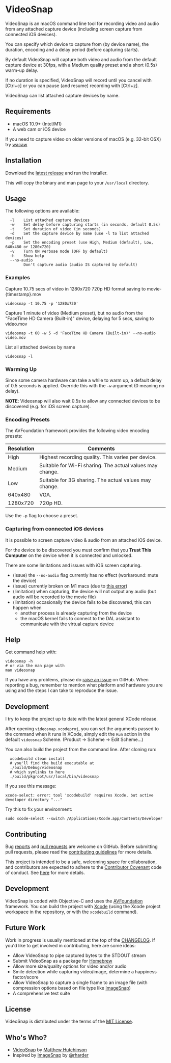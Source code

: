 

# VideoSnap


VideoSnap is an macOS command line tool for recording video and audio from any
attached capture device (including screen capture from connected iOS devices).

You can specify which device to capture from (by device name), the duration,
encoding and a delay period (before capturing starts).

By default VideoSnap will capture both video and audio from the default capture
device at 30fps, with a Medium quality preset and a short (0.5s) warm-up delay.

If no duration is specified, VideoSnap will record until you cancel with
[Ctrl+c] or you can pause (and resume) recording with [Ctrl+z].

VideoSnap can list attached capture devices by name.

## Requirements

 * macOS 10.9+ (Intel/M1)
 * A web cam or iOS device

If you need to capture video on older versions of macOS (e.g. 32-bit OSX) try
[wacaw](http://webcam-tools.sourceforge.net)

## Installation

Download the [latest
release](https://github.com/matthutchinson/videosnap/releases) and run the
installer.

This will copy the binary and man page to your `/usr/local` directory.

## Usage

The following options are available:

```
  -l    List attached capture devices
  -w    Set delay before capturing starts (in seconds, default 0.5s)
  -t    Set duration of video (in seconds)
  -d    Set the capture device by name (use -l to list attached devices)
  -p    Set the encoding preset (use High, Medium (default), Low, 640x480 or 1280x720)
  -v    Turn ON verbose mode (OFF by default)
  -h    Show help
  --no-audio
        Don't capture audio (audio IS captured by default)
```

### Examples

Capture 10.75 secs of video in 1280x720 720p HD format saving to
movie-{timestamp}.mov

    videosnap -t 10.75 -p '1280x720'

Capture 1 minute of video (Medium preset), but no audio from the "FaceTime HD
Camera (Built-in)" device, delaying for 5 secs, saving to video.mov

    videosnap -t 60 -w 5 -d 'FaceTime HD Camera (Built-in)' --no-audio video.mov

List all attached devices by name

    videosnap -l

### Warming Up

Since some camera hardware can take a while to warm up, a default delay of 0.5
seconds is applied. Override this with the `-w` argument (0 meaning no delay).

**NOTE**: Videosnap will also wait 0.5s to allow any connected devices to be
discovered (e.g. for iOS screen capture).

### Encoding Presets

The AVFoundation framework provides the following video encoding presets:

| Resolution    | Comments                                                  |
| ------------- | --------------------------------------------------------- |
| High          | Highest recording quality. This varies per device.        |
| Medium        | Suitable for Wi-Fi sharing. The actual values may change. |
| Low           | Suitable for 3G sharing. The actual values may change.    |
| 640x480       | VGA.                                                      |
| 1280x720      | 720p HD.                                                  |

Use the `-p` flag to choose a preset.

### Capturing from connected iOS devices

It is possible to screen capture video & audio from an attached iOS device.

For the device to be discovered you must confirm that you
**Trust This Computer** on the device when it is connected and unlocked.

There are some limitations and issues with iOS screen capturing.

  * (issue) the `--no-audio` flag currently has no effect (workaround: mute the device)
  * (issue) currently broken on M1 macs (due to [this error](https://developer.apple.com/forums/thread/677199?login=true&page=1#692431022))
  * (limitation) when capturing, the device will not output any audio (but audio will be recorded to the movie file)
  * (limitation) occasionally the device fails to be discovered, this can happen when
    * another process is already capturing from the device
    * the macOS kernel fails to connect to the DAL assistant to communicate with the virtual capture device

## Help

Get command help with:

    videosnap -h
    # or via the man page with
    man videosnap

If you have any problems, please do [raise an
issue](https://github.com/matthutchinson/videosnap/issues) on GitHub. When
reporting a bug, remember to mention what platform and hardware you are using
and the steps I can take to reproduce the issue.

## Development

I try to keep the project up to date with the latest general XCode release.

After opening `videosnap.xcodeproj`, you can set the arguments passed to the
command when it runs in XCode, simply edit the `Run` action in the default
`videosnap` Scheme. (Product -> Scheme -> Edit Scheme...)

You can also build the project from the command line. After cloning run:

```
  xcodebuild clean install
  # you'll find the build executable at
  ./build/Debug/videosnap
  # which symlinks to here
  ./build/pkgroot/usr/local/bin/videosnap
```

If you see this message:

    xcode-select: error: tool 'xcodebuild' requires Xcode, but active developer directory "..."

Try this to fix your environment:

    sudo xcode-select --switch /Applications/Xcode.app/Contents/Developer

## Contributing

Bug [reports](https://github.com/matthutchinson/videosnap/issues) and [pull
requests](https://github.com/matthutchinson/videosnap/pulls) are welcome on
GitHub. Before submitting pull requests, please read the [contributing
guidelines](https://github.com/matthutchinson/videosnap/blob/master/CONTRIBUTING.md)
for more details.

This project is intended to be a safe, welcoming space for collaboration, and
contributors are expected to adhere to the [Contributor
Covenant](http://contributor-covenant.org) code of conduct. See
[here](https://github.com/matthutchinson/videosnap/blob/master/CODE_OF_CONDUCT.md)
for more details.

## Development

VideoSnap is coded with Objective-C and uses the
[AVFoundation](https://developer.apple.com/av-foundation/) framework. You can
build the project with [Xcode](http://developer.apple.com/xcode/) (using the
Xcode project workspace in the repository, or with the `xcodebuild` command).

## Future Work

Work in progress is usually mentioned at the top of the
[CHANGELOG](https://github.com/matthutchinson/videosnap/blob/master/CHANGELOG.md).
If you'd like to get involved in contributing, here are some ideas:

* Allow VideoSnap to pipe captured bytes to the STDOUT stream
* Submit VideoSnap as a package for [Homebrew](http://brew.sh)
* Allow more size/quality options for video and/or audio
* Smile detection while capturing video/image, determine a happiness factor/score
* Allow VideoSnap to capture a single frame to an image file (with compression
  options based on file type like [ImageSnap](https://github.com/rharder/imagesnap))
* A comprehensive test suite

## License

VideoSnap is distributed under the terms of the [MIT
License](http://opensource.org/licenses/MIT).

## Who's Who?

* [VideoSnap](http://github.com/matthutchinson/videosnap) by [Matthew Hutchinson](http://matthewhutchinson.net)
* Inspired by [ImageSnap](https://github.com/rharder/imagesnap) by [@rharder](https://github.com/rharder)
